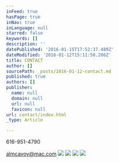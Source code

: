 ```yaml
---
inFeed: true
hasPage: true
inNav: true
inLanguage: null
starred: false
keywords: []
description: ''
datePublished: '2016-01-15T17:52:37.489Z'
dateModified: '2016-01-12T15:11:50.206Z'
title: CONTACT
author: []
sourcePath: _posts/2016-01-12-contact.md
published: true
authors: []
publisher:
  name: null
  domain: null
  url: null
  favicon: null
url: contact/index.html
_type: Article

---
```

616-951-4790

almcavoy@mac.com
![](https://the-grid-user-content.s3-us-west-2.amazonaws.com/1905b2db-9bdf-40cc-ac5f-7bfc719eb255.jpg)
![](https://the-grid-user-content.s3-us-west-2.amazonaws.com/2856e8d8-61e8-47ad-a23e-cc562d063cfa.jpg)
![](https://the-grid-user-content.s3-us-west-2.amazonaws.com/8284b0f1-f69e-4d26-92e3-e351ad0ca154.jpg)
![](https://the-grid-user-content.s3-us-west-2.amazonaws.com/4aaa1b35-f520-406e-9d7b-3198022d1834.jpg)